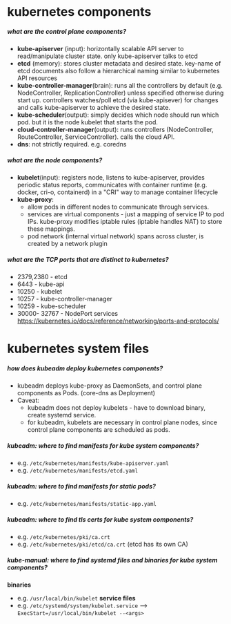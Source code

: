 ```table-of-contents
```
# kubernetes components
##### what are the control plane components?
- **kube-apiserver** (input): horizontally scalable API server to read/manipulate cluster state. only kube-apiserver talks to etcd
- **etcd** (memory): stores cluster metadata and desired state. key-name of etcd documents also follow a hierarchical naming similar to kubernetes API resources
- **kube-controller-manager**(brain): runs all the controllers by default (e.g. NodeController, ReplicationController) unless specified otherwise during start up. controllers watches/poll etcd (via kube-apisever) for changes and calls kube-apiserver to achieve the desired state.
- **kube-scheduler**(output): simply decides which node should run which pod. but it is the node kubelet that starts the pod.
- **cloud-controller-manager**(output): runs controllers (NodeController, RouteController, ServiceController). calls the cloud API.
- **dns**: not strictly required. e.g. coredns

##### what are the node components?
- **kubelet**(input): registers node, listens to kube-apiserver, provides periodic status reports, communicates with container runtime (e.g. docker, cri-o, containerd) in a "CRI" way to manage container lifecycle
- **kube-proxy**: 
	- allow pods in different nodes to communicate through services. 
	- services are virtual components - just a mapping of service IP to pod IPs. kube-proxy modifies iptable rules (iptable handles NAT) to store these mappings.
	- pod network (internal virtual network) spans across cluster, is created by a network plugin

##### what are the TCP ports that are distinct to kubernetes?
- 2379,2380 - etcd
- 6443 - kube-api
- 10250 - kubelet
- 10257 - kube-controller-manager
- 10259 - kube-scheduler
- 30000- 32767 - NodePort services
https://kubernetes.io/docs/reference/networking/ports-and-protocols/

# kubernetes system files

##### how does kubeadm deploy kubernetes components?
- kubeadm deploys kube-proxy as DaemonSets, and control plane components as Pods. (core-dns as Deployment)
- Caveat: 
	- kubeadm does not deploy kubelets - have to download binary, create systemd service. 
	- for kubeadm, kubelets are necessary in control plane nodes, since control plane components are scheduled as pods.
##### kubeadm: where to find manifests for kube system components?
- e.g. `/etc/kubernetes/manifests/kube-apiserver.yaml`
- e.g. `/etc/kubernetes/manifests/etcd.yaml`
##### kubeadm: where to find manifests for static pods?
- e.g. `/etc/kubernetes/manifests/static-app.yaml`
##### kubeadm: where to find tls certs for kube system components?
- e.g. `/etc/kubernetes/pki/ca.crt`
- e.g. `/etc/kubernetes/pki/etcd/ca.crt` (etcd has its own CA)
##### kube-manual: where to find systemd files and binaries for kube system components?
**binaries**
- e.g. `/usr/local/bin/kubelet`
**service files**
- e.g. `/etc/systemd/system/kubelet.service` --> `ExecStart=/usr/local/bin/kubelet --<args>`
